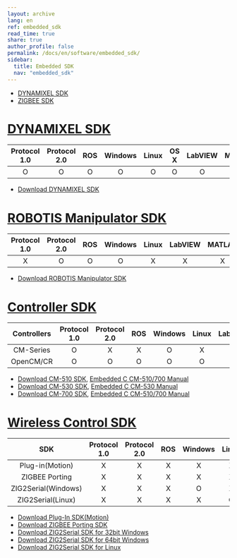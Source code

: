 ```yaml
---
layout: archive
lang: en
ref: embedded_sdk
read_time: true
share: true
author_profile: false
permalink: /docs/en/software/embedded_sdk/
sidebar:
  title: Embedded SDK
  nav: "embedded_sdk"
---
```


- [DYNAMIXEL SDK]
- [ZIGBEE SDK]

# [DYNAMIXEL SDK](#dynamixel-sdk)

|Protocol 1.0|Protocol 2.0|ROS|Windows|Linux|OS X|LabVIEW|MATLAB|VB|C#|C++|Java|
|:---:|:---:|:---:|:---:|:---:|:---:|:---:|:---:|:---:|:---:|:---:|:---:|
|O|O|O|O|O|O|O|O|X|O|O|O|

- [Download DYNAMIXEL SDK](https://github.com/ROBOTIS-GIT/DynamixelSDK/releases)

# [ROBOTIS Manipulator SDK](#robotis-manipulator-sdk)

|Protocol 1.0|Protocol 2.0|ROS|Windows|Linux|LabVIEW|MATLAB|VB|C#|C++|Java|
|:---:|:---:|:---:|:---:|:---:|:---:|:---:|:---:|:---:|:---:|:---:|
|X|O|O|O|X|X|X|X|X|O|X|

- [Download ROBOTIS Manipulator SDK](http://en.robotis.com/BlueAD/board.php?bbs_id=downloads&mode=view&bbs_no=1152543&page=1&key=&keyword=&sort=&scate=SOFTWARE)

# [Controller SDK](#controller-sdk)

|Controllers|Protocol 1.0|Protocol 2.0|ROS|Windows|Linux|LabVIEW|MATLAB|VB|C#|C++|Java|
|:---:|:---:|:---:|:---:|:---:|:---:|:---:|:---:|:---:|:---:|:---:|:---:|
|CM-Series|O|X|X|O|X|X|X|X|X|X|X|
|OpenCM/CR|O|O|O|O|O|X|X|X|X|O|X|

- [Download CM-510 SDK], [Embedded C CM-510/700 Manual]
- [Download CM-530 SDK], [Embedded C CM-530 Manual]
- [Download CM-700 SDK], [Embedded C CM-510/700 Manual]

# [Wireless Control SDK](#wireless-control-sdk)

|SDK|Protocol 1.0|Protocol 2.0|ROS|Windows|Linux|LabVIEW|MATLAB|VB|C#|C++|Java|
|:---:|:---:|:---:|:---:|:---:|:---:|:---:|:---:|:---:|:---:|:---:|:---:|
|Plug-in(Motion)|X|X|X|X|X|X|X|X|O|X|X|
|ZIGBEE Porting|X|X|X|X|X|X|X|X|X|X|X|
|ZIG2Serial(Windows)|X|X|X|O|X|X|X|O|O|O|X|
|ZIG2Serial(Linux)|X|X|X|X|O|X|X|X|X|X|X|

- [Download Plug-In SDK(Motion)](https://robotis.s3.ap-northeast-2.amazonaws.com/support/en/baggage_files/zigbee_sdk/pluginsdk_example.zip)
- [Download ZIGBEE Porting SDK](https://robotis.s3.ap-northeast-2.amazonaws.com/support/en/baggage_files/zigbee_sdk/zigbee_sdk_porting_v1_00.zip)
- [Download ZIG2Serial SDK for 32bit Windows](https://robotis.s3.ap-northeast-2.amazonaws.com/support/en/baggage_files/zigbee_sdk/zigbee_sdk_win32_v1_02.zip)
- [Download ZIG2Serial SDK for 64bit Windows](https://robotis.s3.ap-northeast-2.amazonaws.com/support/en/baggage_files/zigbee_sdk/zigbee_sdk_win64_v1_02.zip)
- [Download ZIG2Serial SDK for Linux](https://robotis.s3.ap-northeast-2.amazonaws.com/support/en/baggage_files/zigbee_sdk/zigbee_sdk_linux_v1_00.zip)


[Controller Embedded C]: /docs/en/software/embedded_sdk/embedded_c/
[DYNAMIXEL SDK]: /docs/en/software/dynamixel/dynamixel_sdk/overview/
[ZIGBEE SDK]: /docs/en/software/embedded_sdk/zigbee_sdk/
[Download CM-510 SDK]: https://robotis.s3.ap-northeast-2.amazonaws.com/support/en/baggage_files/embeded_c/embeded_c(cm510_v1.02).zip
[Download CM-530 SDK]: https://robotis.s3.ap-northeast-2.amazonaws.com/support/en/baggage_files/embeded_c/embeddec_c(cm530_v1_02).zip
[Download CM-700 SDK]: https://robotis.s3.ap-northeast-2.amazonaws.com/support/en/baggage_files/embeded_c/embeded_c(cm700_v1.02).zip

[Embedded C CM-510/700 Manual]: /docs/en/software/embedded_sdk/embedded_c_cm510/
[Embedded C CM-530 Manual]: /docs/en/software/embedded_sdk/embedded_c_cm530/

